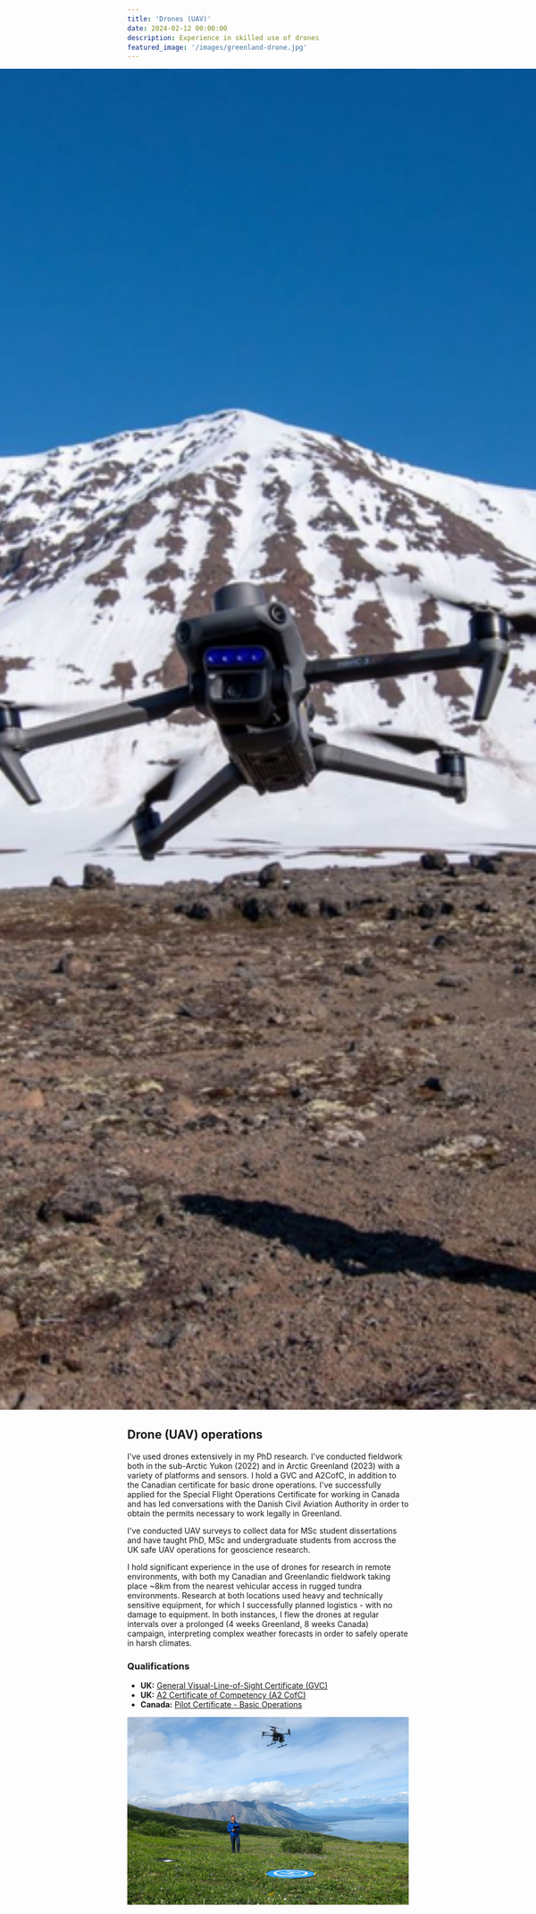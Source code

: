 ```yaml
---
title: 'Drones (UAV)'
date: 2024-02-12 00:00:00
description: Experience in skilled use of drones
featured_image: '/images/greenland-drone.jpg'
---
```

<style>
  /* Common Jekyll themes (e.g., minima) use main.page-content with top padding */
  main.page-content, .page-content { padding-top: 0 !important; }
  /* If your theme hasn’t reset body margin, this ensures no extra gap */
  body { margin-top: 0; }
</style>
<section
  style="width:100vw; margin-left:calc(50% - 50vw); margin-bottom:2rem;
         height:60vh; /* set your desired height: e.g., 300px or 50vh */
         overflow:hidden;"
>
  <img
    src="/images/greenland-drone.jpg"
    alt="Remote sensing ecologist"
    style="display:block; width:100%; height:100%; object-fit:cover; object-position:center;"
  >
</section>

## Drone (UAV) operations
I've used drones extensively in my PhD research. I've conducted fieldwork both in the sub-Arctic Yukon (2022) and in Arctic Greenland (2023) with a variety of platforms and sensors. I hold a GVC and A2CofC, in addition to the Canadian certificate for basic drone operations. I've successfully applied for the Special Flight Operations Certificate for working in Canada and has led conversations with the Danish Civil Aviation Authority in order to obtain the permits necessary to work legally in Greenland.

I've conducted UAV surveys to collect data for MSc student dissertations and have taught PhD, MSc and undergraduate students from accross the UK safe UAV operations for geoscience research.

I hold significant experience in the use of drones for research in remote environments, with both my Canadian and Greenlandic fieldwork taking place ~8km from the nearest vehicular access in rugged tundra environments. Research at both locations used heavy and technically sensitive equipment, for which I successfully planned logistics - with no damage to equipment. In both instances, I flew the drones at regular intervals over a prolonged (4 weeks Greenland, 8 weeks Canada) campaign, interpreting complex weather forecasts in order to safely operate in harsh climates.

### Qualifications
* **UK:** [General Visual-Line-of-Sight Certificate (GVC)](https://www.caa.co.uk/drones/digitising-specific-category-operations-disco-project/pilot-competence/)
* **UK:** [A2 Certificate of Competency (A2 CofC)](https://www.caa.co.uk/drones/digitising-specific-category-operations-disco-project/pilot-competence/)
* **Canada:** [Pilot Certificate - Basic Operations](https://tc.canada.ca/en/aviation/drone-safety/learn-rules-you-fly-your-drone/find-your-category-drone-operation#basic)

![](/images/yukon-drone-1.jpg)
